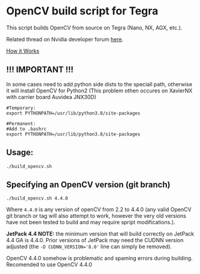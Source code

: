# OpenCV build script for Tegra

This script builds OpenCV from source on Tegra (Nano, NX, AGX, etc.).

Related thread on Nvidia developer forum 
[here](https://devtalk.nvidia.com/default/topic/1051133/jetson-nano/opencv-build-script/).

[How it Works](https://wiki.debian.org/QemuUserEmulation)

## !!! IMPORTANT !!! 
In some cases need to add python side dists to the speciall path, otherwise it will install OpenCV for Python2 (This problem othen occures on XavierNX with carrier board Auvidea JNX30D)

```shell
#Temporary:
export PYTHONPATH=/usr/lib/python3.8/site-packages

#Permanent:
#Add to .bashrc
export PYTHONPATH=/usr/lib/python3.8/site-packages
```

## Usage:
```shell
./build_opencv.sh
```

## Specifying an OpenCV version (git branch)
```shell
./build_opencv.sh 4.4.0
```

Where `4.4.0` is any version of openCV from 2.2 to 4.4.0
(any valid OpenCV git branch or tag will also attempt to work, however the very old versions have not been tested to build and may require spript modifications.).

**JetPack 4.4 NOTE:** the minimum version that will build correctly on JetPack 4.4 GA is 4.4.0. Prior versions of JetPack may need the CUDNN version adjusted (the `-D CUDNN_VERSION='8.0'` line can simply be removed).

OpenCV 4.4.0 somehow is problematic and spaming errors during building. Recomended to use OpenCV 4.4.0